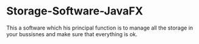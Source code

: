 # Storage-Software-JavaFX
This a software which his principal function is to manage all the storage in your bussisnes and make sure that everything is ok.
